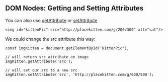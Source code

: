 ## DOM Nodes: Getting and Setting Attributes

You can also use [getAttribute](https://developer.mozilla.org/en-US/docs/Web/API/Element/getAttribute) or [setAttribute](https://developer.mozilla.org/en-US/docs/Web/API/Element/setAttribute)

```
<img id="kittenPic" src="http://placekitten.com/g/200/300" alt="cat"/>
```

We could change the src attribute this way:

```
const imgKitten = document.getElementById('kittenPic');

// will return src attribute on image
imgKitten.getAttribute('src');

// will set our src to a new src
imgKitten.setAttribute('src', 'http://placekitten.com/g/600/500');
```